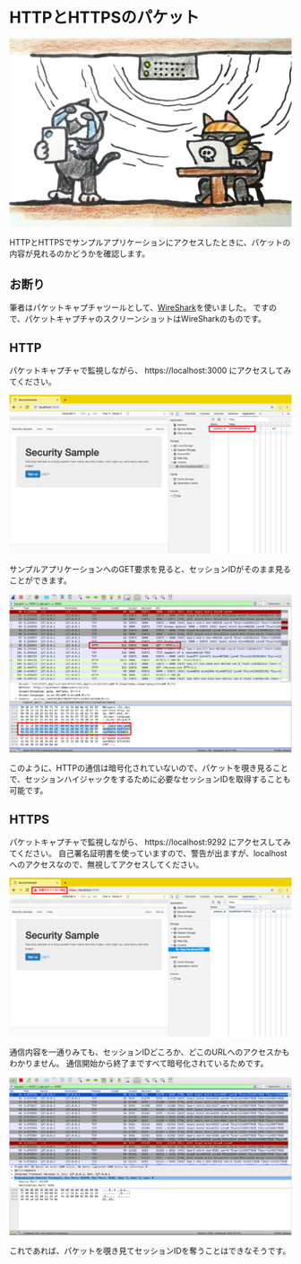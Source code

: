 # HTTPとHTTPSのパケット

![パケットキャプチャー](../images/9_01_http_packet/packet_capture.png)

HTTPとHTTPSでサンプルアプリケーションにアクセスしたときに、パケットの内容が見れるのかどうかを確認します。

## お断り

筆者はパケットキャプチャツールとして、[WireShark](https://www.wireshark.org/)を使いました。
ですので、パケットキャプチャのスクリーンショットはWireSharkのものです。

## HTTP

パケットキャプチャで監視しながら、
https://localhost:3000 にアクセスしてみてください。

![HTTPで通信すると…](../images/9_01_http_packet/browser_http_get.png)

サンプルアプリケーションへのGET要求を見ると、セッションIDがそのまま見ることができます。

![パケットキャプチャでセッションIDが見える](../images/9_01_http_packet/http_packet.png)

このように、HTTPの通信は暗号化されていないので、パケットを覗き見ることで、セッションハイジャックをするために必要なセッションIDを取得することも可能です。

## HTTPS

パケットキャプチャで監視しながら、
https://localhost:9292 にアクセスしてみてください。
自己署名証明書を使っていますので、警告が出ますが、localhostへのアクセスなので、無視してアクセスしてください。

![HTTPSで通信すると…](../images/9_01_http_packet/browser_https_get.png)

通信内容を一通りみても、セッションIDどころか、どこのURLへのアクセスかもわかりません。
通信開始から終了まですべて暗号化されているためです。

![パケットキャプチャでも内容がわからない](../images/9_01_http_packet/https_packet.png)

これであれば、パケットを覗き見てセッションIDを奪うことはできなそうです。

